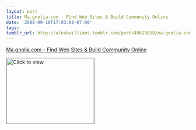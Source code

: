 ```yaml
---
layout: post
title: Ma.gnolia.com - Find Web Sites & Build Community Online
date: '2008-09-10T17:03:08-07:00'
tags: 
tumblr_url: http://alexhwilliams.tumblr.com/post/49629818/ma-gnolia-com-find-web-sites-build-community-online
---
```

<a href="https://www.iterasi.net/OpenViewer.aspx?sqrlitid=65oyoFtvd0ijDW8r_poyfQ">Ma.gnolia.com - Find Web Sites & Build Community Online</a><br/><p><a href="https://www.iterasi.net/OpenViewer.aspx?sqrlitid=65oyoFtvd0ijDW8r_poyfQ" target="_blank"> <img src="http://AssetHost01a.iterasi.net/ec2eb670e447/94d5ad32ba6b/ff6f9e86baa1/19d6439fc630/69c80250-82ee-4599-b3e0-27dc2fcc211a/thumbnail.jpg???20080911000233???h5NwqCA/AsXIGbLmIfLLmbtXk/k+cBUf0DkVXf9uWAmed/eUytuNS/rJ6sC+4jN2Ig0QMBvF281uQ/fxPOo9Qwy0wghV5LeiJHwMFw9Gg+ifYFaZv9DwGu1RItWEIpY/FBRL4Jmb30cprQNiPOnL5+LI+UQVPUsQo3dHGjJcxWY=" width="240" height="180" style="border:solid 1px #666" alt="Click to view"/></a></p>
